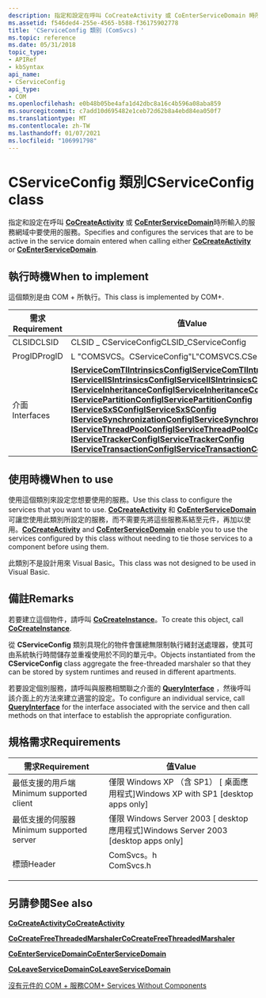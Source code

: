 ```yaml
---
description: 指定和設定在呼叫 CoCreateActivity 或 CoEnterServiceDomain 時所輸入的服務網域中要使用的服務。
ms.assetid: f546ded4-255e-4565-b588-f36175902778
title: 'CServiceConfig 類別 (ComSvcs) '
ms.topic: reference
ms.date: 05/31/2018
topic_type:
- APIRef
- kbSyntax
api_name:
- CServiceConfig
api_type:
- COM
ms.openlocfilehash: e0b48b05be4afa1d42dbc8a16c4b596a08aba859
ms.sourcegitcommit: c7add10d695482e1ceb72d62b8a4ebd84ea050f7
ms.translationtype: MT
ms.contentlocale: zh-TW
ms.lasthandoff: 01/07/2021
ms.locfileid: "106991798"
---
```

# <a name="cserviceconfig-class"></a><span data-ttu-id="ba709-103">CServiceConfig 類別</span><span class="sxs-lookup"><span data-stu-id="ba709-103">CServiceConfig class</span></span>

<span data-ttu-id="ba709-104">指定和設定在呼叫 [**CoCreateActivity**](/windows/desktop/api/ComSvcs/nf-comsvcs-cocreateactivity) 或 [**CoEnterServiceDomain**](/windows/desktop/api/ComSvcs/nf-comsvcs-coenterservicedomain)時所輸入的服務網域中要使用的服務。</span><span class="sxs-lookup"><span data-stu-id="ba709-104">Specifies and configures the services that are to be active in the service domain entered when calling either [**CoCreateActivity**](/windows/desktop/api/ComSvcs/nf-comsvcs-cocreateactivity) or [**CoEnterServiceDomain**](/windows/desktop/api/ComSvcs/nf-comsvcs-coenterservicedomain).</span></span>

## <a name="when-to-implement"></a><span data-ttu-id="ba709-105">執行時機</span><span class="sxs-lookup"><span data-stu-id="ba709-105">When to implement</span></span>

<span data-ttu-id="ba709-106">這個類別是由 COM + 所執行。</span><span class="sxs-lookup"><span data-stu-id="ba709-106">This class is implemented by COM+.</span></span>



| <span data-ttu-id="ba709-107">需求</span><span class="sxs-lookup"><span data-stu-id="ba709-107">Requirement</span></span> | <span data-ttu-id="ba709-108">值</span><span class="sxs-lookup"><span data-stu-id="ba709-108">Value</span></span> |
|------------|---------------------------------------------------------------------------------------------------------------------------------------------------------------------------------------------------------------------------------------------------------------------------------------------------------------------------------------------------------------------------------------------------------------------------------------------------------------------------------------------------------------------------------------------------------------------------------------------------------------------------------------------------------------------------------|
| <span data-ttu-id="ba709-109">CLSID</span><span class="sxs-lookup"><span data-stu-id="ba709-109">CLSID</span></span>      | <span data-ttu-id="ba709-110">CLSID \_ CServiceConfig</span><span class="sxs-lookup"><span data-stu-id="ba709-110">CLSID\_CServiceConfig</span></span>                                                                                                                                                                                                                                                                                                                                                                                                                                                                                                                                                                                                                                                           |
| <span data-ttu-id="ba709-111">ProgID</span><span class="sxs-lookup"><span data-stu-id="ba709-111">ProgID</span></span>     | <span data-ttu-id="ba709-112">L "COMSVCS。CServiceConfig"</span><span class="sxs-lookup"><span data-stu-id="ba709-112">L"COMSVCS.CServiceConfig"</span></span>                                                                                                                                                                                                                                                                                                                                                                                                                                                                                                                                                                                                                                                       |
| <span data-ttu-id="ba709-113">介面</span><span class="sxs-lookup"><span data-stu-id="ba709-113">Interfaces</span></span> | [<span data-ttu-id="ba709-114">**IServiceComTIIntrinsicsConfig**</span><span class="sxs-lookup"><span data-stu-id="ba709-114">**IServiceComTIIntrinsicsConfig**</span></span>](/windows/desktop/api/ComSvcs/nn-comsvcs-iservicecomtiintrinsicsconfig)<br/> [<span data-ttu-id="ba709-115">**IServiceIISIntrinsicsConfig**</span><span class="sxs-lookup"><span data-stu-id="ba709-115">**IServiceIISIntrinsicsConfig**</span></span>](/windows/desktop/api/ComSvcs/nn-comsvcs-iserviceiisintrinsicsconfig)<br/> [<span data-ttu-id="ba709-116">**IServiceInheritanceConfig**</span><span class="sxs-lookup"><span data-stu-id="ba709-116">**IServiceInheritanceConfig**</span></span>](/windows/desktop/api/ComSvcs/nn-comsvcs-iserviceinheritanceconfig)<br/> [<span data-ttu-id="ba709-117">**IServicePartitionConfig**</span><span class="sxs-lookup"><span data-stu-id="ba709-117">**IServicePartitionConfig**</span></span>](/windows/desktop/api/ComSvcs/nn-comsvcs-iservicepartitionconfig)<br/> [<span data-ttu-id="ba709-118">**IServiceSxSConfig**</span><span class="sxs-lookup"><span data-stu-id="ba709-118">**IServiceSxSConfig**</span></span>](/windows/desktop/api/ComSvcs/nn-comsvcs-iservicesxsconfig)<br/> [<span data-ttu-id="ba709-119">**IServiceSynchronizationConfig**</span><span class="sxs-lookup"><span data-stu-id="ba709-119">**IServiceSynchronizationConfig**</span></span>](/windows/desktop/api/ComSvcs/nn-comsvcs-iservicesynchronizationconfig)<br/> [<span data-ttu-id="ba709-120">**IServiceThreadPoolConfig**</span><span class="sxs-lookup"><span data-stu-id="ba709-120">**IServiceThreadPoolConfig**</span></span>](/windows/desktop/api/ComSvcs/nn-comsvcs-iservicethreadpoolconfig)<br/> [<span data-ttu-id="ba709-121">**IServiceTrackerConfig**</span><span class="sxs-lookup"><span data-stu-id="ba709-121">**IServiceTrackerConfig**</span></span>](/windows/desktop/api/ComSvcs/nn-comsvcs-iservicetrackerconfig)<br/> [<span data-ttu-id="ba709-122">**IServiceTransactionConfig**</span><span class="sxs-lookup"><span data-stu-id="ba709-122">**IServiceTransactionConfig**</span></span>](/windows/desktop/api/ComSvcs/nn-comsvcs-iservicetransactionconfig)<br/> |



 

## <a name="when-to-use"></a><span data-ttu-id="ba709-123">使用時機</span><span class="sxs-lookup"><span data-stu-id="ba709-123">When to use</span></span>

<span data-ttu-id="ba709-124">使用這個類別來設定您想要使用的服務。</span><span class="sxs-lookup"><span data-stu-id="ba709-124">Use this class to configure the services that you want to use.</span></span> <span data-ttu-id="ba709-125">[**CoCreateActivity**](/windows/desktop/api/ComSvcs/nf-comsvcs-cocreateactivity) 和 [**CoEnterServiceDomain**](/windows/desktop/api/ComSvcs/nf-comsvcs-coenterservicedomain) 可讓您使用此類別所設定的服務，而不需要先將這些服務系結至元件，再加以使用。</span><span class="sxs-lookup"><span data-stu-id="ba709-125">[**CoCreateActivity**](/windows/desktop/api/ComSvcs/nf-comsvcs-cocreateactivity) and [**CoEnterServiceDomain**](/windows/desktop/api/ComSvcs/nf-comsvcs-coenterservicedomain) enable you to use the services configured by this class without needing to tie those services to a component before using them.</span></span>

<span data-ttu-id="ba709-126">此類別不是設計用來 Visual Basic。</span><span class="sxs-lookup"><span data-stu-id="ba709-126">This class was not designed to be used in Visual Basic.</span></span>

## <a name="remarks"></a><span data-ttu-id="ba709-127">備註</span><span class="sxs-lookup"><span data-stu-id="ba709-127">Remarks</span></span>

<span data-ttu-id="ba709-128">若要建立這個物件，請呼叫 [**CoCreateInstance**](/windows/desktop/api/combaseapi/nf-combaseapi-cocreateinstance)。</span><span class="sxs-lookup"><span data-stu-id="ba709-128">To create this object, call [**CoCreateInstance**](/windows/desktop/api/combaseapi/nf-combaseapi-cocreateinstance).</span></span>

<span data-ttu-id="ba709-129">從 **CServiceConfig** 類別具現化的物件會匯總無限制執行緒封送處理器，使其可由系統執行時間儲存並重複使用於不同的單元中。</span><span class="sxs-lookup"><span data-stu-id="ba709-129">Objects instantiated from the **CServiceConfig** class aggregate the free-threaded marshaler so that they can be stored by system runtimes and reused in different apartments.</span></span>

<span data-ttu-id="ba709-130">若要設定個別服務，請呼叫與服務相關聯之介面的 [**QueryInterface**](/windows/desktop/api/unknwn/nf-unknwn-iunknown-queryinterface(q)) ，然後呼叫該介面上的方法來建立適當的設定。</span><span class="sxs-lookup"><span data-stu-id="ba709-130">To configure an individual service, call [**QueryInterface**](/windows/desktop/api/unknwn/nf-unknwn-iunknown-queryinterface(q)) for the interface associated with the service and then call methods on that interface to establish the appropriate configuration.</span></span>

## <a name="requirements"></a><span data-ttu-id="ba709-131">規格需求</span><span class="sxs-lookup"><span data-stu-id="ba709-131">Requirements</span></span>



| <span data-ttu-id="ba709-132">需求</span><span class="sxs-lookup"><span data-stu-id="ba709-132">Requirement</span></span> | <span data-ttu-id="ba709-133">值</span><span class="sxs-lookup"><span data-stu-id="ba709-133">Value</span></span> |
|-------------------------------------|--------------------------------------------------------------------------------------|
| <span data-ttu-id="ba709-134">最低支援的用戶端</span><span class="sxs-lookup"><span data-stu-id="ba709-134">Minimum supported client</span></span><br/> | <span data-ttu-id="ba709-135">僅限 Windows XP （含 SP1） \[ 桌面應用程式\]</span><span class="sxs-lookup"><span data-stu-id="ba709-135">Windows XP with SP1 \[desktop apps only\]</span></span><br/>                                 |
| <span data-ttu-id="ba709-136">最低支援的伺服器</span><span class="sxs-lookup"><span data-stu-id="ba709-136">Minimum supported server</span></span><br/> | <span data-ttu-id="ba709-137">僅限 Windows Server 2003 \[ desktop 應用程式\]</span><span class="sxs-lookup"><span data-stu-id="ba709-137">Windows Server 2003 \[desktop apps only\]</span></span><br/>                                 |
| <span data-ttu-id="ba709-138">標頭</span><span class="sxs-lookup"><span data-stu-id="ba709-138">Header</span></span><br/>                   | <dl> <span data-ttu-id="ba709-139"><dt>ComSvcs。h</dt></span><span class="sxs-lookup"><span data-stu-id="ba709-139"><dt>ComSvcs.h</dt></span></span> </dl> |



## <a name="see-also"></a><span data-ttu-id="ba709-140">另請參閱</span><span class="sxs-lookup"><span data-stu-id="ba709-140">See also</span></span>

<dl> <dt>

[<span data-ttu-id="ba709-141">**CoCreateActivity**</span><span class="sxs-lookup"><span data-stu-id="ba709-141">**CoCreateActivity**</span></span>](/windows/desktop/api/ComSvcs/nf-comsvcs-cocreateactivity)
</dt> <dt>

[<span data-ttu-id="ba709-142">**CoCreateFreeThreadedMarshaler**</span><span class="sxs-lookup"><span data-stu-id="ba709-142">**CoCreateFreeThreadedMarshaler**</span></span>](/windows/desktop/api/combaseapi/nf-combaseapi-cocreatefreethreadedmarshaler)
</dt> <dt>

[<span data-ttu-id="ba709-143">**CoEnterServiceDomain**</span><span class="sxs-lookup"><span data-stu-id="ba709-143">**CoEnterServiceDomain**</span></span>](/windows/desktop/api/ComSvcs/nf-comsvcs-coenterservicedomain)
</dt> <dt>

[<span data-ttu-id="ba709-144">**CoLeaveServiceDomain**</span><span class="sxs-lookup"><span data-stu-id="ba709-144">**CoLeaveServiceDomain**</span></span>](/windows/desktop/api/ComSvcs/nf-comsvcs-coleaveservicedomain)
</dt> <dt>

[<span data-ttu-id="ba709-145">沒有元件的 COM + 服務</span><span class="sxs-lookup"><span data-stu-id="ba709-145">COM+ Services Without Components</span></span>](com--services-without-components.md)
</dt> </dl>

 

